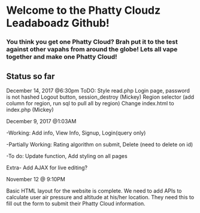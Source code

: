 <h1>Welcome to the Phatty Cloudz Leadaboadz Github!</h1>
<h3>You think you get one Phatty Cloud? Brah put it to the test against other vapahs from around the globe! Lets all vape together and make one Phatty Cloud!</h3>

<h2>Status so far</h2>

December 14, 2017 @6:30pm
ToDO: Style read.php
      Login page, password is not hashed
      Logout button, session_destroy (Mickey)
      Region selector (add column for region, run sql to pull all by region)
      Change index.html to index.php (Mickey)
      
      
December 9, 2017 @1:03AM

<p>-Working: Add info, View Info, Signup, Login(query only)</p> 
<p>-Partially Working: Rating algorithm on submit, Delete (need to delete on id)</p>
<p>-To do: Update function, Add styling on all pages</p>

Extra- Add AJAX for live editing?

November 12 @ 9:10PM

Basic HTML layout for the website is complete. We need to add APIs to calculate user air pressure and altitude at his/her location. They need this to fill out the form to submit their Phatty Cloud information. 

